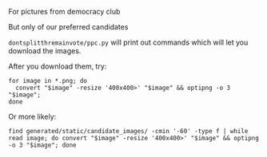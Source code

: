 For pictures from democracy club

But only of our preferred candidates

`dontsplitthremainvote/ppc.py` will print out commands which will let you download the images.

After you download them, try:

```
for image in *.png; do
  convert "$image" -resize '400x400>' "$image" && optipng -o 3 "$image";
done
```

Or more likely:

```
find generated/static/candidate_images/ -cmin '-60' -type f | while read image; do convert "$image" -resize '400x400>' "$image" && optipng -o 3 "$image"; done
```
